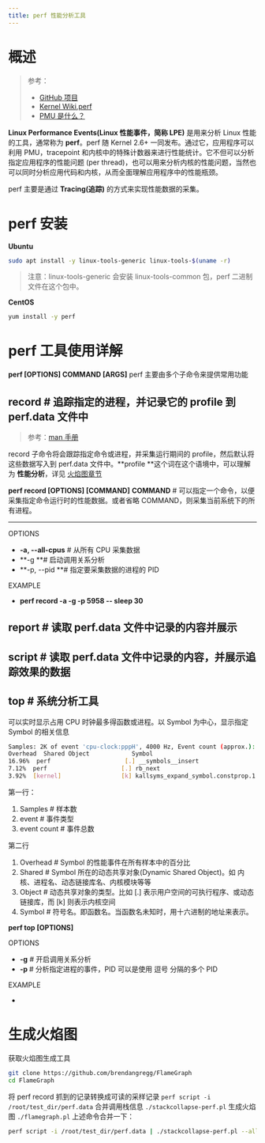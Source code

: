 ```yaml
---
title: perf 性能分析工具
---
```


# 概述

> 参考：
> - [GitHub 项目](https://github.com/torvalds/linux/tree/master/tools/perf)
> - [Kernel Wiki,perf](https://perf.wiki.kernel.org/index.php/Main_Page)
> - [PMU 是什么？](https://qastack.cn/unix/326621/what-are-kernel-pmu-event-s-in-perf-events-list)

**Linux Performance Events(Linux 性能事件，简称 LPE)** 是用来分析 Linux 性能的工具，通常称为 **perf**。perf 随 Kernel 2.6+ 一同发布。通过它，应用程序可以利用 PMU，tracepoint 和内核中的特殊计数器来进行性能统计。它不但可以分析指定应用程序的性能问题 (per thread)，也可以用来分析内核的性能问题，当然也可以同时分析应用代码和内核，从而全面理解应用程序中的性能瓶颈。

perf 主要是通过 **Tracing(追踪)** 的方式来实现性能数据的采集。

# perf 安装

**Ubuntu**

```bash
sudo apt install -y linux-tools-generic linux-tools-$(uname -r)
```

> 注意：linux-tools-generic 会安装 linux-tools-common 包，perf 二进制文件在这个包中。

**CentOS**

```bash
yum install -y perf
```

# perf 工具使用详解

**perf \[OPTIONS] COMMAND \[ARGS]**
perf 主要由多个子命令来提供常用功能

## record # 追踪指定的进程，并记录它的 profile 到 perf.data 文件中

> 参考：[man 手册](https://man7.org/linux/man-pages/man1/perf-record.1.html)

record 子命令将会跟踪指定命令或进程，并采集运行期间的 profile，然后默认将这些数据写入到 perf.data 文件中。**profile **这个词在这个语境中，可以理解为 **性能分析**，详见 [火焰图章节](https://www.yuque.com/go/doc/44354412)

**perf record \[OPTIONS] \[COMMAND]**
**COMMAND** # 可以指定一个命令，以便采集指定命令运行时的性能数据。或者省略 COMMAND，则采集当前系统下的所有进程。

---

OPTIONS

- **-a, --all-cpus** # 从所有 CPU 采集数据
- **-g **# 启动调用关系分析
- **-p, --pid <PID> **# 指定要采集数据的进程的 PID

EXAMPLE

- **perf record -a -g -p 5958 -- sleep 30**

## report # 读取 perf.data 文件中记录的内容并展示

## script # 读取 perf.data 文件中记录的内容，并展示追踪效果的数据

## top # 系统分析工具

可以实时显示占用 CPU 时钟最多得函数或进程。以 Symbol 为中心，显示指定 Symbol 的相关信息

```bash
Samples: 2K of event 'cpu-clock:pppH', 4000 Hz, Event count (approx.): 317933941 lost: 0/0 drop: 0/0
Overhead  Shared Object            Symbol
16.96%  perf                     [.] __symbols__insert
7.12%  perf                     [.] rb_next
3.92%  [kernel]                 [k] kallsyms_expand_symbol.constprop.1
```

第一行：

1. Samples # 样本数
2. event # 事件类型
3. event count # 事件总数

第二行

1. Overhead # Symbol 的性能事件在所有样本中的百分比
2. Shared # Symbol 所在的动态共享对象(Dynamic Shared Object)。如 内核、进程名、动态链接库名、内核模块等等
3. Object # 动态共享对象的类型。比如 \[.] 表示用户空间的可执行程序、或动态链接库，而 \[k] 则表示内核空间
4. Symbol # 符号名。即函数名。当函数名未知时，用十六进制的地址来表示。

**perf top \[OPTIONS]**

OPTIONS

- **-g** # 开启调用关系分析
- **-p <PID>** # 分析指定进程的事件，PID 可以是使用 逗号 分隔的多个 PID

EXAMPLE

-

# 生成火焰图

获取火焰图生成工具

```bash
git clone https://github.com/brendangregg/FlameGraph
cd FlameGraph
```

将 perf record 抓到的记录转换成可读的采样记录
`perf script -i /root/test_dir/perf.data`
合并调用栈信息
`./stackcollapse-perf.pl`
生成火焰图
`./flamegraph.pl`
上述命令合并一下：

```bash
perf script -i /root/test_dir/perf.data | ./stackcollapse-perf.pl --all | ./flamegraph.pl > /root/test_dir/flame.svg
```
